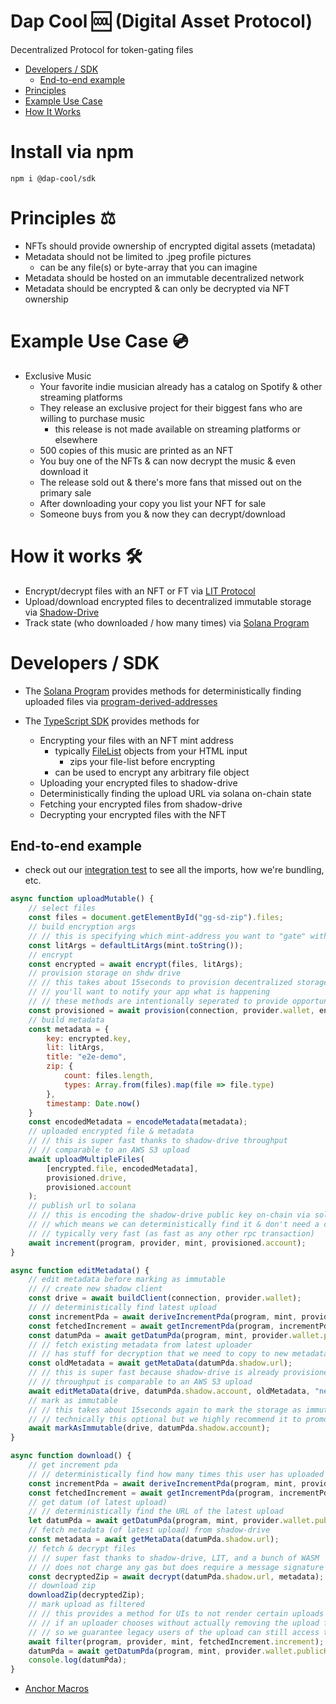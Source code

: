 # Dap Cool 🆒 (Digital Asset Protocol)

Decentralized Protocol for token-gating files

* [Developers / SDK](#developers--sdk)
    * [End-to-end example](#end-to-end-example)
* [Principles](#principles-%EF%B8%8F)
* [Example Use Case](#example-use-case-)
* [How It Works](#how-it-works-%EF%B8%8F)

# Install via npm

```shell
npm i @dap-cool/sdk
```

# Principles ⚖️

* NFTs should provide ownership of encrypted digital assets (metadata)
* Metadata should not be limited to .jpeg profile pictures
    * can be any file(s) or byte-array that you can imagine
* Metadata should be hosted on an immutable decentralized network
* Metadata should be encrypted & can only be decrypted via NFT ownership

# Example Use Case 💿

* Exclusive Music
    * Your favorite indie musician already has a catalog on Spotify & other streaming platforms
    * They release an exclusive project for their biggest fans who are willing to purchase music
        * this release is not made available on streaming platforms or elsewhere
    * 500 copies of this music are printed as an NFT
    * You buy one of the NFTs & can now decrypt the music & even download it
    * The release sold out & there's more fans that missed out on the primary sale
    * After downloading your copy you list your NFT for sale
    * Someone buys from you & now they can decrypt/download

# How it works 🛠️

* Encrypt/decrypt files with an NFT or FT via [LIT Protocol](https://litprotocol.com/)
* Upload/download encrypted files to decentralized immutable storage
  via [Shadow-Drive](https://docs.genesysgo.com/shadow/)
* Track state (who downloaded / how many times) via [Solana Program](./programs/dap-protocol/src/lib.rs)

# Developers / SDK

* The [Solana Program](./programs/dap-protocol/src/lib.rs) provides methods for deterministically finding uploaded files
  via [program-derived-addresses](https://docs.solana.com/developing/programming-model/calling-between-programs#hash-based-generated-program-addresses)

* The [TypeScript SDK](./sdk/src/index.js) provides methods for
    * Encrypting your files with an NFT mint address
        * typically [FileList](https://developer.mozilla.org/en-US/docs/Web/API/FileList) objects from your HTML input
            * zips your file-list before encrypting
        * can be used to encrypt any arbitrary file object
    * Uploading your encrypted files to shadow-drive
    * Deterministically finding the upload URL via solana on-chain state
    * Fetching your encrypted files from shadow-drive
    * Decrypting your encrypted files with the NFT

## End-to-end example

* check out our [integration test](./tests/integration/src/index.js) to see all the imports, how we're bundling, etc.

```javascript
async function uploadMutable() {
    // select files
    const files = document.getElementById("gg-sd-zip").files;
    // build encryption args
    // // this is specifying which mint-address you want to "gate" with
    const litArgs = defaultLitArgs(mint.toString());
    // encrypt
    const encrypted = await encrypt(files, litArgs);
    // provision storage on shdw drive
    // // this takes about 15seconds to provision decentralized storage
    // // you'll want to notify your app what is happening
    // // these methods are intentionally seperated to provide opportunity to notify progress
    const provisioned = await provision(connection, provider.wallet, encrypted.file);
    // build metadata
    const metadata = {
        key: encrypted.key,
        lit: litArgs,
        title: "e2e-demo",
        zip: {
            count: files.length,
            types: Array.from(files).map(file => file.type)
        },
        timestamp: Date.now()
    }
    const encodedMetadata = encodeMetadata(metadata);
    // uploaded encrypted file & metadata
    // // this is super fast thanks to shadow-drive throughput
    // // comparable to an AWS S3 upload
    await uploadMultipleFiles(
        [encrypted.file, encodedMetadata],
        provisioned.drive,
        provisioned.account
    );
    // publish url to solana
    // // this is encoding the shadow-drive public key on-chain via solana program-derived-address
    // // which means we can deterministically find it & don't need a centralized index
    // // typically very fast (as fast as any other rpc transaction)
    await increment(program, provider, mint, provisioned.account);
}

async function editMetadata() {
    // edit metadata before marking as immutable
    // // create new shadow client
    const drive = await buildClient(connection, provider.wallet);
    // // deterministically find latest upload
    const incrementPda = await deriveIncrementPda(program, mint, provider.wallet.publicKey);
    const fetchedIncrement = await getIncrementPda(program, incrementPda);
    const datumPda = await getDatumPda(program, mint, provider.wallet.publicKey, fetchedIncrement.increment);
    // // fetch existing metadata from latest uploader
    // // has stuff for decryption that we need to copy to new metadata
    const oldMetadata = await getMetaData(datumPda.shadow.url);
    // // this is super fast because shadow-drive is already provisioned
    // // throughput is comparable to an AWS S3 upload
    await editMetaData(drive, datumPda.shadow.account, oldMetadata, "new-title");
    // mark as immutable
    // // this takes about 15seconds again to mark the storage as immutable
    // // technically this optional but we highly recommend it to promote web3 ethos
    await markAsImmutable(drive, datumPda.shadow.account);
}

async function download() {
    // get increment pda
    // // deterministically find how many times this user has uploaded behind this mint
    const incrementPda = await deriveIncrementPda(program, mint, provider.wallet.publicKey);
    const fetchedIncrement = await getIncrementPda(program, incrementPda);
    // get datum (of latest upload)
    // // deterministically find the URL of the latest upload
    let datumPda = await getDatumPda(program, mint, provider.wallet.publicKey, fetchedIncrement.increment);
    // fetch metadata (of latest upload) from shadow-drive
    const metadata = await getMetaData(datumPda.shadow.url);
    // fetch & decrypt files
    // // super fast thanks to shadow-drive, LIT, and a bunch of WASM
    // // does not charge any gas but does require a message signature (to prove ownership of the mint)
    const decryptedZip = await decrypt(datumPda.shadow.url, metadata);
    // download zip
    downloadZip(decryptedZip);
    // mark upload as filtered
    // // this provides a method for UIs to not render certain uploads
    // // if an uploader chooses without actually removing the upload from the blockchain
    // // so we guarantee legacy users of the upload can still access the files
    await filter(program, provider, mint, fetchedIncrement.increment);
    datumPda = await getDatumPda(program, mint, provider.wallet.publicKey, fetchedIncrement.increment);
    console.log(datumPda);
}
```

* [Anchor Macros](https://docs.rs/anchor-lang/latest/anchor_lang/derive.Accounts.html)
